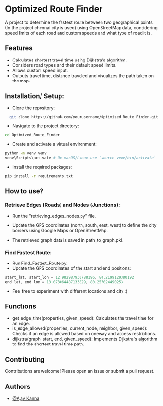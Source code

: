 
# Optimized Route Finder

A project to determine the fastest route between two geographical points (In the project chennai city is used) using OpenStreetMap data, considering speed limits of each road and custom speeds and what type of road it is.



## Features

- Calculates shortest travel time using Dijkstra's algorithm.
- Considers road types and their default speed limits.
- Allows custom speed input.
- Outputs travel time, distance traveled and visualizes the path taken on the map.



## Installation/ Setup:

- Clone the repository:

```bash
  git clone https://github.com/yourusername/Optimized_Route_Finder.git

```
- Navigate to the project directory:
```bash
cd Optimized_Route_Finder
 ```
    
- Create and activate a virtual environment:
```bash
python -m venv venv
venv\Scripts\activate # On macOS/Linux use `source venv/bin/activate`

```
- Install the required packages:
```bash
pip install -r requirements.txt
```
## How to use?
### Retrieve Edges (Roads) and Nodes (Junctions):
- Run the "retrieving_edges_nodes.py" file.

- Update the GPS coordinates (north, south, east, west) to define the city borders using Google Maps or OpenStreetMap.

- The retrieved graph data is saved in path_to_graph.pkl.

### Find Fastest Route:
- Run Find_Fastest_Route.py.
- Update the GPS coordinates of the start and end positions:
```python
start_lat, start_lon = 12.982987930788196, 80.2199129380192
end_lat, end_lon = 13.073064487133829, 80.257024490253
```
- Feel free to experiment with different locations and city :)


## Functions
- get_edge_time(properties, given_speed): Calculates the travel time for an edge.
- is_edge_allowed(properties, current_node, neighbor, given_speed): Checks if an edge is allowed based on oneway and access restrictions.
- dijkstra(graph, start, end, given_speed): Implements Dijkstra's algorithm to find the shortest travel time path.
## Contributing

Contributions are welcome! Please open an issue or submit a pull request.



## Authors

- [@Ajay Kanna](https://github.com/Ajay-Kanna-0231)



